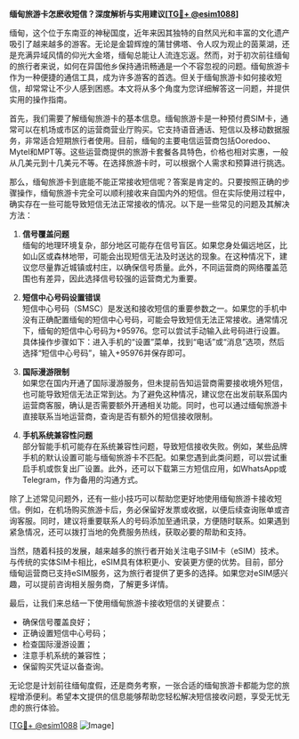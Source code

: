 **缅甸旅游卡怎麽收短信？深度解析与实用建议[[TG💪+ @esim1088](https://t.me/s/esim1088)]**

缅甸，这个位于东南亚的神秘国度，近年来因其独特的自然风光和丰富的文化遗产吸引了越来越多的游客。无论是金碧辉煌的蒲甘佛塔、令人叹为观止的茵莱湖，还是充满异域风情的仰光大金塔，缅甸总能让人流连忘返。然而，对于初次前往缅甸的旅行者来说，如何在异国他乡保持通讯畅通是一个不容忽视的问题。缅甸旅游卡作为一种便捷的通信工具，成为许多游客的首选。但关于缅甸旅游卡如何接收短信，却常常让不少人感到困惑。本文将从多个角度为您详细解答这一问题，并提供实用的操作指南。

首先，我们需要了解缅甸旅游卡的基本信息。缅甸旅游卡是一种预付费SIM卡，通常可以在机场或市区的运营商营业厅购买。它支持语音通话、短信以及移动数据服务，非常适合短期旅行者使用。目前，缅甸的主要电信运营商包括Ooredoo、Mytel和MPT等。这些运营商提供的旅游卡套餐各具特色，价格也相对实惠，一般从几美元到十几美元不等。在选择旅游卡时，可以根据个人需求和预算进行挑选。

那么，缅甸旅游卡到底能不能正常接收短信呢？答案是肯定的。只要按照正确的步骤操作，缅甸旅游卡完全可以顺利接收来自国内外的短信。但在实际使用过程中，确实存在一些可能导致短信无法正常接收的情况。以下是一些常见的问题及其解决方法：

1. **信号覆盖问题**  
缅甸的地理环境复杂，部分地区可能存在信号盲区。如果您身处偏远地区，比如山区或森林地带，可能会出现短信无法及时送达的现象。在这种情况下，建议您尽量靠近城镇或村庄，以确保信号质量。此外，不同运营商的网络覆盖范围也有差异，因此选择信号较强的运营商尤为重要。

2. **短信中心号码设置错误**  
短信中心号码（SMSC）是发送和接收短信的重要参数之一。如果您的手机中没有正确配置缅甸的短信中心号码，可能会导致短信无法正常接收。通常情况下，缅甸的短信中心号码为+95976。您可以尝试手动输入此号码进行设置。具体操作步骤如下：进入手机的“设置”菜单，找到“电话”或“消息”选项，然后选择“短信中心号码”，输入+95976并保存即可。

3. **国际漫游限制**  
如果您在国内开通了国际漫游服务，但未提前告知运营商需要接收境外短信，也可能导致短信无法正常到达。为了避免这种情况，建议您在出发前联系国内运营商客服，确认是否需要额外开通相关功能。同时，也可以通过缅甸旅游卡直接联系当地运营商，查询是否有额外的短信接收限制。

4. **手机系统兼容性问题**  
部分智能手机可能存在系统兼容性问题，导致短信接收失败。例如，某些品牌手机的默认设置可能与缅甸旅游卡不匹配。如果您遇到此类问题，可以尝试重启手机或恢复出厂设置。此外，还可以下载第三方短信应用，如WhatsApp或Telegram，作为备用的沟通方式。

除了上述常见问题外，还有一些小技巧可以帮助您更好地使用缅甸旅游卡接收短信。例如，在机场购买旅游卡后，务必保留好发票或收据，以便后续查询账单或咨询客服。同时，建议将重要联系人的号码添加至通讯录，方便随时联系。如果遇到紧急情况，还可以拨打当地的免费服务热线，获取必要的帮助和支持。

当然，随着科技的发展，越来越多的旅行者开始关注电子SIM卡（eSIM）技术。与传统的实体SIM卡相比，eSIM具有体积更小、安装更方便的优势。目前，部分缅甸运营商已支持eSIM服务，这为旅行者提供了更多的选择。如果您对eSIM感兴趣，可以提前咨询相关服务商，了解更多详情。

最后，让我们来总结一下使用缅甸旅游卡接收短信的关键要点：
- 确保信号覆盖良好；
- 正确设置短信中心号码；
- 检查国际漫游设置；
- 注意手机系统的兼容性；
- 保留购买凭证以备查询。

无论您是计划前往缅甸度假，还是商务考察，一张合适的缅甸旅游卡都能为您的旅程增添便利。希望本文提供的信息能够帮助您轻松解决短信接收问题，享受无忧无虑的旅行体验。

[[TG💪+ @esim1088](https://t.me/s/esim1088) ![Image](https://i.postimg.cc/4NQfJmqS/Snipaste-2025-05-13-00-14-12.png)]